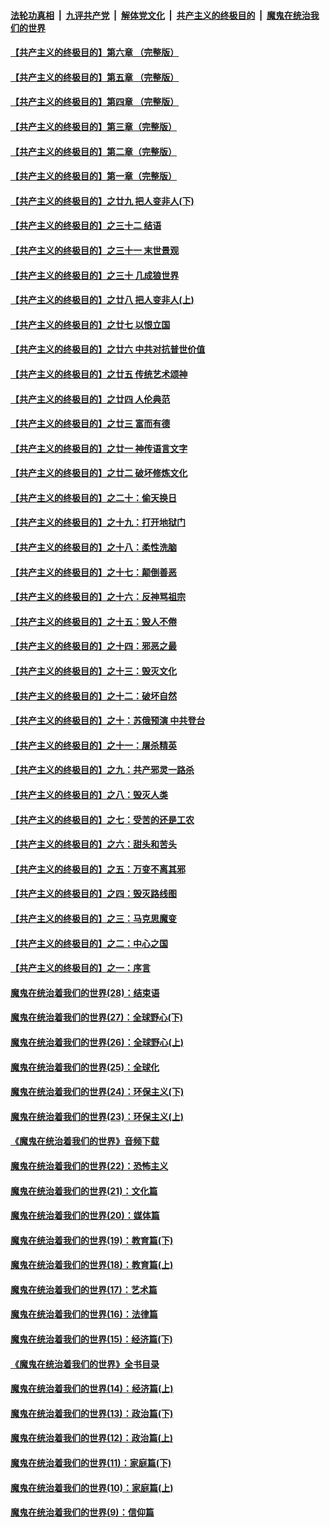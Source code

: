 ####  [法轮功真相](../../../../basic/blob/master/README.md?t=06032031) &nbsp;|&nbsp; [九评共产党](../../../../9ping.md/blob/master/README.md?t=06032031) &nbsp;|&nbsp; [解体党文化](../../../../jtdwh.md/blob/master/README.md?t=06032031)  &nbsp;|&nbsp; [共产主义的终极目的](../../../../gczydzjmd.md/blob/master/README.md?t=06032031) &nbsp;|&nbsp; [魔鬼在统治我们的世界](../../../../mgztzwmdsj.md/blob/master/README.md?t=06032031) 

#### [【共产主义的终极目的】第六章 （完整版）](../pages/nsc422/n11428913.md?t=06032031) 

#### [【共产主义的终极目的】第五章 （完整版）](../pages/nsc422/n11428912.md?t=06032031) 

#### [【共产主义的终极目的】第四章 （完整版）](../pages/nsc422/n11428907.md?t=06032031) 

#### [【共产主义的终极目的】第三章（完整版）](../pages/nsc422/n11428848.md?t=06032031) 

#### [【共产主义的终极目的】第二章（完整版）](../pages/nsc422/n11428831.md?t=06032031) 

#### [【共产主义的终极目的】第一章（完整版）](../pages/nsc422/n11417651.md?t=06032031) 

#### [【共产主义的终极目的】之廿九 把人变非人(下)](../pages/nsc422/n11344140.md?t=06032031) 

#### [【共产主义的终极目的】之三十二 结语](../pages/nsc422/n11360535.md?t=06032031) 

#### [【共产主义的终极目的】之三十一 末世景观](../pages/nsc422/n11351129.md?t=06032031) 

#### [【共产主义的终极目的】之三十 几成狼世界](../pages/nsc422/n11348280.md?t=06032031) 

#### [【共产主义的终极目的】之廿八 把人变非人(上)](../pages/nsc422/n11340492.md?t=06032031) 

#### [【共产主义的终极目的】之廿七 以恨立国](../pages/nsc422/n11336944.md?t=06032031) 

#### [【共产主义的终极目的】之廿六 中共对抗普世价值](../pages/nsc422/n11324785.md?t=06032031) 

#### [【共产主义的终极目的】之廿五 传统艺术颂神](../pages/nsc422/n11296396.md?t=06032031) 

#### [【共产主义的终极目的】之廿四 人伦典范](../pages/nsc422/n11296397.md?t=06032031) 

#### [【共产主义的终极目的】之廿三 富而有德](../pages/nsc422/n11283598.md?t=06032031) 

#### [【共产主义的终极目的】之廿一 神传语言文字](../pages/nsc422/n11263265.md?t=06032031) 

#### [【共产主义的终极目的】之廿二 破坏修炼文化](../pages/nsc422/n11245728.md?t=06032031) 

#### [【共产主义的终极目的】之二十：偷天换日](../pages/nsc422/n11238846.md?t=06032031) 

#### [【共产主义的终极目的】之十九：打开地狱门](../pages/nsc422/n11206376.md?t=06032031) 

#### [【共产主义的终极目的】之十八：柔性洗脑](../pages/nsc422/n11199994.md?t=06032031) 

#### [【共产主义的终极目的】之十七：颠倒善恶](../pages/nsc422/n11179782.md?t=06032031) 

#### [【共产主义的终极目的】之十六：反神骂祖宗](../pages/nsc422/n11166798.md?t=06032031) 

#### [【共产主义的终极目的】之十五：毁人不倦](../pages/nsc422/n11166792.md?t=06032031) 

#### [【共产主义的终极目的】之十四：邪恶之最](../pages/nsc422/n11150249.md?t=06032031) 

#### [【共产主义的终极目的】之十三：毁灭文化](../pages/nsc422/n11135227.md?t=06032031) 

#### [【共产主义的终极目的】之十二：破坏自然](../pages/nsc422/n11135214.md?t=06032031) 

#### [【共产主义的终极目的】之十：苏俄预演 中共登台](../pages/nsc422/n11118424.md?t=06032031) 

#### [【共产主义的终极目的】之十一：屠杀精英](../pages/nsc422/n11118442.md?t=06032031) 

#### [【共产主义的终极目的】之九：共产邪灵一路杀](../pages/nsc422/n11114139.md?t=06032031) 

#### [【共产主义的终极目的】之八：毁灭人类](../pages/nsc422/n11108503.md?t=06032031) 

#### [【共产主义的终极目的】之七：受苦的还是工农](../pages/nsc422/n11101809.md?t=06032031) 

#### [【共产主义的终极目的】之六：甜头和苦头](../pages/nsc422/n11096971.md?t=06032031) 

#### [【共产主义的终极目的】之五：万变不离其邪](../pages/nsc422/n11091285.md?t=06032031) 

#### [【共产主义的终极目的】之四：毁灭路线图](../pages/nsc422/n11086284.md?t=06032031) 

#### [【共产主义的终极目的】之三：马克思魔变](../pages/nsc422/n11061941.md?t=06032031) 

#### [【共产主义的终极目的】之二：中心之国](../pages/nsc422/n11047728.md?t=06032031) 

#### [【共产主义的终极目的】之一：序言](../pages/nsc422/n11086077.md?t=06032031) 

#### [魔鬼在统治着我们的世界(28)：结束语](../pages/nsc422/n10936246.md?t=06032031) 

#### [魔鬼在统治着我们的世界(27)：全球野心(下)](../pages/nsc422/n10928319.md?t=06032031) 

#### [魔鬼在统治着我们的世界(26)：全球野心(上)](../pages/nsc422/n10900318.md?t=06032031) 

#### [魔鬼在统治着我们的世界(25)：全球化](../pages/nsc422/n10788205.md?t=06032031) 

#### [魔鬼在统治着我们的世界(24)：环保主义(下)](../pages/nsc422/n10695307.md?t=06032031) 

#### [魔鬼在统治着我们的世界(23)：环保主义(上)](../pages/nsc422/n10688613.md?t=06032031) 

#### [《魔鬼在统治着我们的世界》音频下载](../pages/nsc422/n10635553.md?t=06032031) 

#### [魔鬼在统治着我们的世界(22)：恐怖主义](../pages/nsc422/n10614727.md?t=06032031) 

#### [魔鬼在统治着我们的世界(21)：文化篇](../pages/nsc422/n10597706.md?t=06032031) 

#### [魔鬼在统治着我们的世界(20)：媒体篇](../pages/nsc422/n10586579.md?t=06032031) 

#### [魔鬼在统治着我们的世界(19)：教育篇(下)](../pages/nsc422/n10564808.md?t=06032031) 

#### [魔鬼在统治着我们的世界(18)：教育篇(上)](../pages/nsc422/n10526970.md?t=06032031) 

#### [魔鬼在统治着我们的世界(17)：艺术篇](../pages/nsc422/n10499093.md?t=06032031) 

#### [魔鬼在统治着我们的世界(16)：法律篇](../pages/nsc422/n10485969.md?t=06032031) 

#### [魔鬼在统治着我们的世界(15)：经济篇(下)](../pages/nsc422/n10469975.md?t=06032031) 

#### [《魔鬼在统治着我们的世界》全书目录](../pages/nsc422/n10464261.md?t=06032031) 

#### [魔鬼在统治着我们的世界(14)：经济篇(上)](../pages/nsc422/n10457370.md?t=06032031) 

#### [魔鬼在统治着我们的世界(13)：政治篇(下)](../pages/nsc422/n10448270.md?t=06032031) 

#### [魔鬼在统治着我们的世界(12)：政治篇(上)](../pages/nsc422/n10444576.md?t=06032031) 

#### [魔鬼在统治着我们的世界(11)：家庭篇(下)](../pages/nsc422/n10440961.md?t=06032031) 

#### [魔鬼在统治着我们的世界(10)：家庭篇(上)](../pages/nsc422/n10435448.md?t=06032031) 

#### [魔鬼在统治着我们的世界(9)：信仰篇](../pages/nsc422/n10432159.md?t=06032031) 

